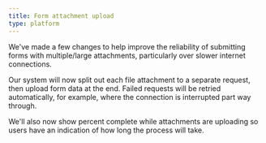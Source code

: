 ```yaml
---
title: Form attachment upload
type: platform
---
```


We've made a few changes to help improve the reliability of submitting forms with multiple/large attachments, particularly over slower internet connections.

Our system will now split out each file attachment to a separate request, then upload form data at the end. Failed requests will be retried automatically, for example, where the connection is interrupted part way through.

We'll also now show percent complete while attachments are uploading so users have an indication of how long the process will take.